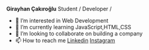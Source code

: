 **Girayhan Çakıroğlu**
Student / Developer / 

- 👀 I’m interested in Web Development
- 🌱 I’m currently learning JavaScript,HTML,CSS
- 💞️ I’m looking to collaborate on building a company 
- 📫 How to reach me [Linkedin](https://www.linkedin.com/in/girayhancakiroglu/) [Instagram](https://www.instagram.com/giray_cakr/)

